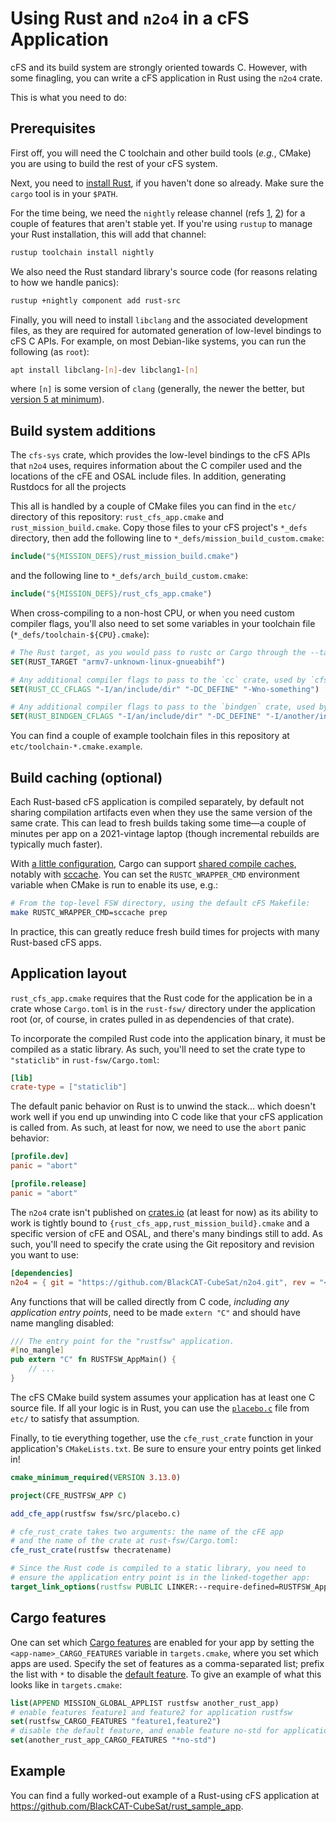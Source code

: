 # Using Rust and `n2o4` in a cFS Application

cFS and its build system are strongly oriented towards C.
However, with some finagling, you can write a cFS application in Rust
using the `n2o4` crate.

This is what you need to do:

## Prerequisites

First off, you will need the C toolchain and other build tools (_e.g._, CMake)
you are using to build the rest of your cFS system.

Next, you need to [install Rust], if you haven't done so already.
Make sure the `cargo` tool is in your `$PATH`.

For the time being, we need the `nightly` release channel
(refs [1], [2]) for a couple of features that aren't stable yet.
If you're using `rustup` to manage your Rust installation, this will add
that channel:

```sh
rustup toolchain install nightly
```

We also need the Rust standard library's source code
(for reasons relating to how we handle panics):

```sh
rustup +nightly component add rust-src
```

Finally, you will need to install `libclang` and the associated development files,
as they are required for automated generation of low-level bindings to cFS C APIs.
For example, on most Debian-like systems, you can run the following (as `root`):

```sh
apt install libclang-[n]-dev libclang1-[n]
```

where `[n]` is some version of `clang` (generally, the newer the better,
but [version 5 at minimum]).

## Build system additions

The `cfs-sys` crate,
which provides the low-level bindings to the cFS APIs that `n2o4` uses,
requires information about the C compiler used
and the locations of the cFE and OSAL include files.
In addition, generating Rustdocs for all the projects

This all is handled by a couple of CMake files
you can find in the `etc/` directory of this repository:
`rust_cfs_app.cmake` and `rust_mission_build.cmake`.
Copy those files to your cFS project's `*_defs` directory,
then add the following line to `*_defs/mission_build_custom.cmake`:

```cmake
include("${MISSION_DEFS}/rust_mission_build.cmake")
```

and the following line to `*_defs/arch_build_custom.cmake`:

```cmake
include("${MISSION_DEFS}/rust_cfs_app.cmake")
```

When cross-compiling to a non-host CPU, or when you need custom compiler flags, you'll
also need to set some variables in your toolchain file (`*_defs/toolchain-${CPU}.cmake`):

```cmake
# The Rust target, as you would pass to rustc or Cargo through the --target option:
SET(RUST_TARGET "armv7-unknown-linux-gnueabihf")

# Any additional compiler flags to pass to the `cc` crate, used by `cfs-sys`:
SET(RUST_CC_CFLAGS "-I/an/include/dir" "-DC_DEFINE" "-Wno-something")

# Any additional compiler flags to pass to the `bindgen` crate, used by `cfs-sys`:
SET(RUST_BINDGEN_CFLAGS "-I/an/include/dir" "-DC_DEFINE" "-I/another/include_dir")
```

You can find a couple of example toolchain files in this repository
at `etc/toolchain-*.cmake.example`.

## Build caching (optional)

Each Rust-based cFS application is compiled separately,
by default not sharing compilation artifacts
even when they use the same version of the same crate.
This can lead to fresh builds taking some
time&mdash;a couple of minutes per app on a 2021-vintage laptop
(though incremental rebuilds are typically much faster).

With [a little configuration], Cargo can support [shared compile caches], notably with [sccache].
You can set the `RUSTC_WRAPPER_CMD` environment variable when CMake is run to enable its use, e.g.:

```sh
# From the top-level FSW directory, using the default cFS Makefile:
make RUSTC_WRAPPER_CMD=sccache prep
```

In practice, this can greatly reduce fresh build times for projects with many Rust-based cFS apps.

## Application layout

`rust_cfs_app.cmake` requires that the Rust code for the application be
in a crate whose `Cargo.toml` is in the `rust-fsw/` directory under the application root
(or, of course, in crates pulled in as dependencies of that crate).

To incorporate the compiled Rust code into the application binary, it must be
compiled as a static library.
As such, you'll need to set the crate type to `"staticlib"` in `rust-fsw/Cargo.toml`:

```toml
[lib]
crate-type = ["staticlib"]
```

The default panic behavior on Rust is to unwind the stack&#8230;
which doesn't work well if you end up unwinding into C code like that your cFS application is called from.
As such, at least for now, we need to use the `abort` panic behavior:

```toml
[profile.dev]
panic = "abort"

[profile.release]
panic = "abort"
```

The `n2o4` crate isn't published on [crates.io] (at least for now)
as its ability to work is tightly bound to
`{rust_cfs_app,rust_mission_build}.cmake`
and a specific version of cFE and OSAL,
and there's many bindings still to add.
As such, you'll need to specify the crate using the Git repository
and revision you want to use:

```toml
[dependencies]
n2o4 = { git = "https://github.com/BlackCAT-CubeSat/n2o4.git", rev = "<commit ID>" }
```

Any functions that will be called directly from C code,
_including any application entry points_,
need to be made `extern "C"` and should have name mangling disabled:

```rust
/// The entry point for the "rustfsw" application.
#[no_mangle]
pub extern "C" fn RUSTFSW_AppMain() {
    // ...
}
```

The cFS CMake build system assumes your application has at least one C source file.
If all your logic is in Rust, you can use the [`placebo.c`](etc/placebo.c) file from `etc/` to
satisfy that assumption.

Finally, to tie everything together, use the `cfe_rust_crate` function in your
application's `CMakeLists.txt`. Be sure to ensure your entry points get
linked in!

```cmake
cmake_minimum_required(VERSION 3.13.0)

project(CFE_RUSTFSW_APP C)

add_cfe_app(rustfsw fsw/src/placebo.c)

# cfe_rust_crate takes two arguments: the name of the cFE app
# and the name of the crate at rust-fsw/Cargo.toml:
cfe_rust_crate(rustfsw thecratename)

# Since the Rust code is compiled to a static library, you need to
# ensure the application entry point is in the linked-together app:
target_link_options(rustfsw PUBLIC LINKER:--require-defined=RUSTFSW_AppMain)
```

## Cargo features

One can set which [Cargo features] are enabled for your app by setting the `<app-name>_CARGO_FEATURES` variable in `targets.cmake`, where you set which apps are used.
Specify the set of features as a comma-separated list; prefix the list with `*` to disable the [default feature].
To give an example of what this looks like in `targets.cmake`:

```cmake
list(APPEND MISSION_GLOBAL_APPLIST rustfsw another_rust_app)
# enable features feature1 and feature2 for application rustfsw
set(rustfsw_CARGO_FEATURES "feature1,feature2")
# disable the default feature, and enable feature no-std for application another_rust_app
set(another_rust_app_CARGO_FEATURES "*no-std")
```

## Example

You can find a fully worked-out example of a Rust-using cFS application at
<https://github.com/BlackCAT-CubeSat/rust_sample_app>.

[install rust]: https://www.rust-lang.org/tools/install
[1]: https://rust-lang.github.io/rustup/concepts/channels.html
[2]: https://doc.rust-lang.org/book/appendix-07-nightly-rust.html
[version 5 at minimum]: https://rust-lang.github.io/rust-bindgen/requirements.html
[a little configuration]: https://doc.rust-lang.org/cargo/reference/environment-variables.html#environment-variables-cargo-reads
[shared compile caches]: https://doc.rust-lang.org/cargo/guide/build-cache.html#shared-cache
[sccache]: https://github.com/mozilla/sccache
[crates.io]: https://crates.io/
[Cargo features]: https://doc.rust-lang.org/cargo/reference/features.html
[default feature]: https://doc.rust-lang.org/cargo/reference/features.html#the-default-feature
